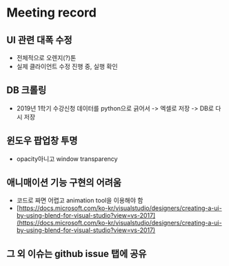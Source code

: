 # Meeting record

## UI 관련 대폭 수정

- 전체적으로 오렌지(?)톤
- 실제 클라이언트 수정 진행 중, 실행 확인

## DB 크롤링

- 2019년 1학기 수강신청 데이터를 python으로 긁어서 -> 엑셀로 저장 -> DB로 다시 저장

## 윈도우 팝업창 투명

- opacity아니고 window transparency

## 애니매이션 기능 구현의 어려움

- 코드로 짜면 어렵고 animation tool을 이용해야 함
- [https://docs.microsoft.com/ko-kr/visualstudio/designers/creating-a-ui-by-using-blend-for-visual-studio?view=vs-2017](https://docs.microsoft.com/ko-kr/visualstudio/designers/creating-a-ui-by-using-blend-for-visual-studio?view=vs-2017)

## 그 외 이슈는 github issue 탭에 공유